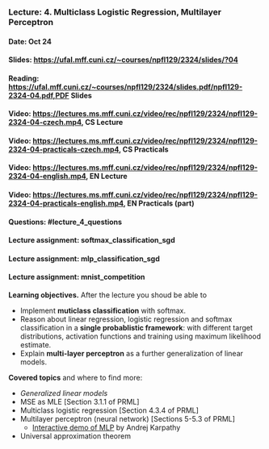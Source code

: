 ### Lecture: 4. Multiclass Logistic Regression, Multilayer Perceptron
#### Date: Oct 24
#### Slides: https://ufal.mff.cuni.cz/~courses/npfl129/2324/slides/?04
#### Reading: https://ufal.mff.cuni.cz/~courses/npfl129/2324/slides.pdf/npfl129-2324-04.pdf,PDF Slides
#### Video: https://lectures.ms.mff.cuni.cz/video/rec/npfl129/2324/npfl129-2324-04-czech.mp4, CS Lecture
#### Video: https://lectures.ms.mff.cuni.cz/video/rec/npfl129/2324/npfl129-2324-04-practicals-czech.mp4, CS Practicals
#### Video: https://lectures.ms.mff.cuni.cz/video/rec/npfl129/2324/npfl129-2324-04-english.mp4, EN Lecture
#### Video: https://lectures.ms.mff.cuni.cz/video/rec/npfl129/2324/npfl129-2324-04-practicals-english.mp4, EN Practicals (part)
#### Questions: #lecture_4_questions
#### Lecture assignment: softmax_classification_sgd
#### Lecture assignment: mlp_classification_sgd
#### Lecture assignment: mnist_competition

**Learning objectives.** After the lecture you shoud be able to

- Implement **muticlass classification** with softmax.
- Reason about linear regression, logistic regression and softmax
  classification in a **single probablistic framework**: with different target
  distributions, activation functions and training using maximum likelihood
  estimate.
- Explain **multi-layer perceptron** as a further generalization of linear models.

**Covered topics** and where to find more:

- _Generalized linear models_
- MSE as MLE [Section 3.1.1 of PRML]
- Multiclass logistic regression [Section 4.3.4 of PRML]
- Multilayer perceptron (neural network) [Sections 5-5.3 of PRML]
    - [Interactive demo of MLP](https://cs.stanford.edu/people/karpathy/convnetjs/demo/classify2d.html) by Andrej Karpathy
- Universal approximation theorem
